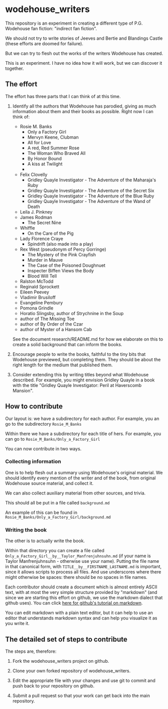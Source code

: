 # wodehouse_writers

This repository is an experiment in creating a different type of
P.G. Wodehouse fan fiction: "indirect fan fiction".

We should not try to write stories of Jeeves and Bertie and Blandings
Castle (these efforts are doomed for failure).

But we can try to flesh out the works of the writers Wodehouse has
created.

This is an experiment.  I have no idea how it will work, but we can
discover it together.

## The effort

The effort has three parts that I can think of at this time.

1. Identify all the authors that Wodehouse has parodied, giving as
   much information about them and their books as possible.  Right now
   I can think of:

   - Rosie M. Banks
     - Only a Factory Girl
     - Mervyn Keene, Clubman
     - All for Love
     - A red, Red Summer Rose
     - The Woman Who Braved All
     - By Honor Bound
     - A kiss at Twilight
     - 
   - Felix Clovelly
     - Gridley Quayle Investigator - The Adventure of the Maharaja's Ruby
     - Gridley Quayle Investigator - The Adventure of the Secret Six
     - Gridley Quayle Investigator - The Adventure of the Blue Ruby
     - Gridley Quayle Investigator - The Adventure of the Wand of Death
   - Leila J. Pinkney
   - James Rodman
     - The Secret Nine
   - Whiffle
     - On the Care of the Pig
   - Lady Florence Craye
     - Spindrift (also made into a play)
   - Rex West (pseudonym of Percy Gorringe)
     - The Mystery of the Pink Crayfish
     - Murder in Mauve
     - The Case of the Poisoned Doughnuet
     - Inspecter Biffen Views the Body
     - Blood Will Tell
   - Ralston McTodd
   - Reginald Sprockett
   - Eileen Peevey
   - Vladimir Brusiloff
   - Evangeline Pembury
   - Pomona Grindle
   - Horatio Slingsby, author of Strychnine in the Soup
   - author of The Missing Toe
   - author of By Order of the Czar
   - author of Myster of a Hansom Cab

   See the document research/README.md for how we elaborate on this to
   create a solid background that can inform the books.

2. Encourage people to write the books, faithful to the tiny bits
   that Wodehouse previewed, but completing them.  They should be
   about the right length for the medium that published them.

3. Consider extending this by writing titles beyond what Wodehouse
   described.  For example, you might envision Gridley Quayle in a
   book with the title "Gridley Quayle Investigator: Peril at
   Haverscomb Mansion".

## How to contribute

Our layout is: we have a subdirectory for each author.  For example,
you an go to the subdirectory ```Rosie_M_Banks```

Within there we have a subdirectory for each title of hers.  For
example, you can go to ```Rosie_M_Banks/Only_a_Factory_Girl```

You can now contribute in two ways.

### Collecting information

One is to help flesh out a summary using Wodehouse's original
material.  We should identify every mention of the writer and of the
book, from original Wodehouse source material, and collect it.

We can also collect auxiliary material from other sources, and trivia.

This should all be put in a file called ```background.md```

An example of this can be found in
```Rosie_M_Banks/Only_a_Factory_Girl/background.md```

### Writing the book

The other is to actually write the book.

Within that directory you can create a file called
```Only_a_Factory_Girl__by__Taylor_Manfrenjuhnsuhn.md``` (if your name
is Taylor Manfrenjuhnsuhn - otherwise use your name).  Putting the
file name in that canonical form, with
```TITLE__by__FIRSTNAME_LASTNAME.md``` is important, since it allows
scripts to process all files.  And use underscores where there might
otherwise be spaces: there should be no spaces in file names.

Each contributor should create a document which is almost entirely
ASCII text, with at most the very simple structure provided by
"markdown" (and since we are starting this effort on github, we use
the markdown dialect that github uses).  You can click [here for github's
tutorial on markdown](https://docs.github.com/en/github/writing-on-github/getting-started-with-writing-and-formatting-on-github/basic-writing-and-formatting-syntax).

You can edit markdown with a plain text editor, but it can help to use
an editor that understands markdown syntax and can help you visualize
it as you write it.

## The detailed set of steps to contribute

The steps are, therefore:

1. Fork the wodehouse_writers project on github.

2. Clone your own forked repository of wodehouse_writers.

3. Edit the appropriate file with your changes and use git to commit
   and push back to your repository on github.

4. Submit a pull request so that your work can get back into the main
   repository.

